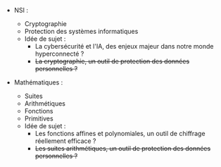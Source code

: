 - NSI :
  - Cryptographie
  - Protection des systèmes informatiques
  - Idée de sujet :
    - La cybersécurité et l'IA, des enjeux majeur dans notre monde hyperconnecté ?
    - ~~La cryptographie, un outil de protection des données personnelles ?~~
  
- Mathématiques :
  - Suites
  - Arithmétiques
  - Fonctions
  - Primitives
  - Idée de sujet :
    - Les fonctions affines et polynomiales, un outil de chiffrage réellement efficace ?
    - ~~Les suites arithmétiques, un outil de protection des données personnelles ?~~
